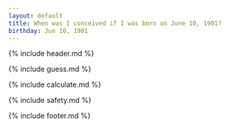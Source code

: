 ```yaml
---
layout: default
title: When was I conceived if I was born on June 10, 1901?
birthday: Jun 10, 1901
---
```


{% include header.md %}

{% include guess.md %}

{% include calculate.md %}

{% include safety.md %}

{% include footer.md %}



